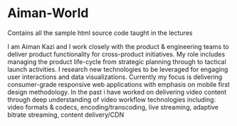 # Aiman-World
Contains all the sample html source code taught in the lectures

I am Aiman Kazi and I work closely with the product & engineering teams to deliver product functionality for cross-product initiatives. My role includes managing the product life-cycle from strategic planning through to tactical launch activities. I research new technologies to be leveraged for engaging user interactions and data visualizations. Currently my focus is delivering consumer-grade responsive web applications with emphasis on mobile first design methodology. In the past i have worked on delivering video content through deep understanding of video workflow technologies including: video formats & codecs, encoding/transcoding, live streaming, adaptive bitrate streaming, content delivery/CDN
